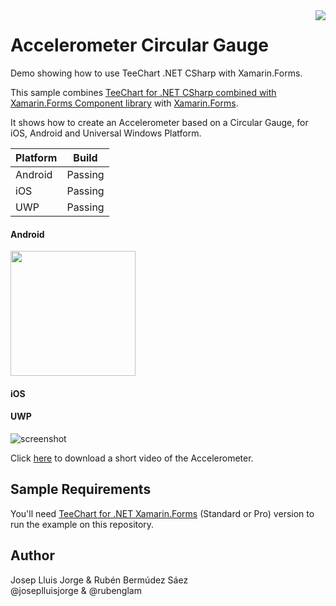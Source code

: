 <a href="https://www.steema.com/product/forms">
<img align="right" src="http://www.teechart.net/img/logos/teechart_forms.png">
</a>

Accelerometer Circular Gauge
===================
Demo showing how to use TeeChart .NET CSharp with Xamarin.Forms.

This sample combines [TeeChart for .NET CSharp combined with Xamarin.Forms Component library](https://www.steema.com/product/forms) with [Xamarin.Forms](https://www.xamarin.com/forms). 

It shows how to create an Accelerometer based on a Circular Gauge, for iOS, Android and Universal Windows Platform.

|Platform|Build|
|--|--| 
| Android |Passing|
|iOS|Passing|
|UWP|Passing|

#### Android

<img src="ttps://github.com/Steema/teechart-xamarin-forms-samples/blob/master/Accelerometer/Screenshots/accelerometer_droid.jpg?raw=true" width=200 height=200/>

#### iOS



#### UWP

![screenshot](https://github.com/Steema/teechart-xamarin-forms-samples/blob/master/Accelerometer/Screenshots/accelerometer_uwp.png?raw=true)

Click [here](https://github.com/Steema/teechart-xamarin-forms-samples/blob/master/Accelerometer/Screenshots/android_video.mp4) to download a short video of the Accelerometer.

## Sample Requirements

You'll need [TeeChart for .NET  Xamarin.Forms](https://www.steema.com/downloads/forms) (Standard or Pro) version to run the example on this repository. 

## Author

Josep Lluis Jorge & Rubén Bermúdez Sáez <br/>
@joseplluisjorge & @rubenglam

